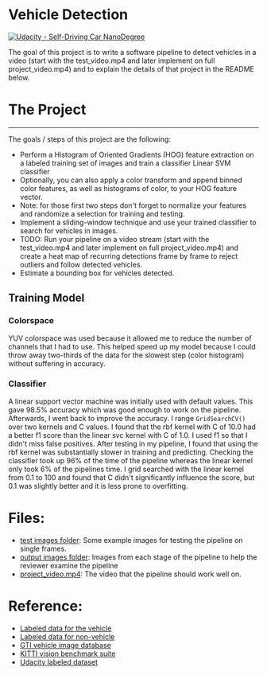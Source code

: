 # Vehicle Detection
[![Udacity - Self-Driving Car NanoDegree](https://s3.amazonaws.com/udacity-sdc/github/shield-carnd.svg)](http://www.udacity.com/drive)

[//]: # (Image References)
[output_0]: ./output_images/output_0.png

The goal of this project is to write a software pipeline to detect vehicles in a video (start with the test_video.mp4 and later implement on full project_video.mp4) and to explain the details of that project in the README below.

# The Project
---

The goals / steps of this project are the following:

* Perform a Histogram of Oriented Gradients (HOG) feature extraction on a labeled training set of images and train a classifier Linear SVM classifier
* Optionally, you can also apply a color transform and append binned color features, as well as histograms of color, to your HOG feature vector. 
* Note: for those first two steps don't forget to normalize your features and randomize a selection for training and testing.
* Implement a sliding-window technique and use your trained classifier to search for vehicles in images.
* TODO: Run your pipeline on a video stream (start with the test_video.mp4 and later implement on full project_video.mp4) and create a heat map of recurring detections frame by frame to reject outliers and follow detected vehicles.
* Estimate a bounding box for vehicles detected.

## Training Model

### Colorspace
YUV colorspace was used because it allowed me to reduce the number of channels that I had to use. This helped speed up my model because I could throw away two-thirds of the data for the slowest step (color histogram) without suffering in accuracy.

### Classifier

A linear support vector machine was initially used with default values. This gave 98.5% accuracy which was good enough to work on the pipeline. 
Afterwards, I went back to improve the accuracy. I range `GridSearchCV()` over two kernels and C values. I found that the rbf kernel with C of 10.0 had a better f1 score than the linear svc kernel with C of 1.0. I used f1 so that I didn't miss false positives.
After testing in my pipeline, I found that using the rbf kernel was substantially slower in training and predicting. Checking the classifier took up 96% of the time of the pipeline whereas the linear kernel only took 6% of the pipelines time.
I grid searched with the linear kernel from 0.1 to 100 and found that C didn't significantly influence the score, but 0.1 was slightly better and it is less prone to overfitting.

# Files:
* [test images folder](./test_images): Some example images for testing the pipeline on single frames.  
* [output images folder](./output_images): Images from each stage of the pipeline to help the reviewer examine the pipeline
* [project_video.mp4](./project_video.mp4): The video that the pipeline should work well on.  

# Reference:
* [Labeled data for the vehicle](https://s3.amazonaws.com/udacity-sdc/Vehicle_Tracking/vehicles.zip) 
* [Labeled data for non-vehicle](https://s3.amazonaws.com/udacity-sdc/Vehicle_Tracking/non-vehicles.zip) 
* [GTI vehicle image database](http://www.gti.ssr.upm.es/data/Vehicle_database.html)
* [KITTI vision benchmark suite](http://www.cvlibs.net/datasets/kitti/)
* [Udacity labeled dataset](https://github.com/udacity/self-driving-car/tree/master/annotations)


